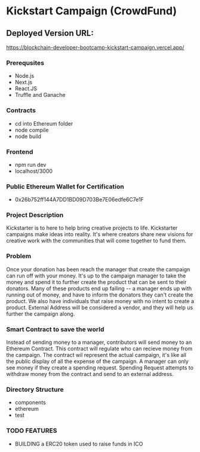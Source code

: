 # Kickstart Campaign (CrowdFund)

## Deployed Version URL:
https://blockchain-developer-bootcamp-kickstart-campaign.vercel.app/

### Prerequsites 
* Node.js
* Next.js
* React.JS
* Truffle and Ganache

### Contracts
* cd into Ethereum folder
* node compile
* node build

### Frontend
* npm run dev
* localhost/3000

### Public Ethereum Wallet for Certification
* 0x26b752ff144A7DD1BD09D703Be7E06edfe6C7e1F

### Project Description 

Kickstarter is to here to help bring creative projects to life. Kickstarter campaigns make ideas into reality. It's where creators share new visions for creative work with the communities that will come together to fund them.

### Problem 

Once your donation has been reach the manager that create the campaign can run off with your money. It's up to the campaign manager to take the money and spend it to further create the product that can be sent to their donators. Many of these products end up failing -- a manager ends up with running out of money, and have to  inform the donators they can't create the product. We also have individuals that raise money with no intent to create a product. External Address will be considered a vendor, and they will help us further the campaign along.

### Smart Contract to save the world

Instead of sending money to a manager, contributors will send money to an Ethereum Contract. This contract will regulate who can recieve money from the campaign. The contract wil represent the actual campaign, it's like all the public display of all the expense of the campaign. A manager can only see money if they create a spending request. Spending Request attempts to withdraw money from the contract and send to an external address.

### Directory Structure

* components
* ethereum
* test

### TODO FEATURES 
* BUILDING a ERC20 token used to raise funds in ICO

